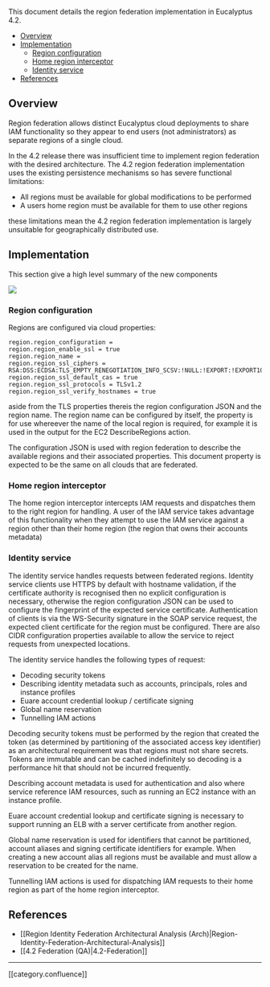This document details the region federation implementation in Eucalyptus 4.2.

* [Overview](#overview)
* [Implementation](#implementation)
  * [Region configuration](#region-configuration)
  * [Home region interceptor](#home-region-interceptor)
  * [Identity service](#identity-service)
* [References](#references)



## Overview
Region federation allows distinct Eucalyptus cloud deployments to share IAM functionality so they appear to end users (not administrators) as separate regions of a single cloud.

In the 4.2 release there was insufficient time to implement region federation with the desired architecture. The 4.2 region federation implementation uses the existing persistence mechanisms so has severe functional limitations:


* All regions must be available for global modifications to be performed
* A users home region must be available for them to use other regions

these limitations mean the 4.2 region federation implementation is largely unsuitable for geographically distributed use.


## Implementation
This section give a high level summary of the new components

![](images/services/identity-federation.png)


### Region configuration
Regions are configured via cloud properties:


```
region.region_configuration = 
region.region_enable_ssl = true
region.region_name = 
region.region_ssl_ciphers = RSA:DSS:ECDSA:TLS_EMPTY_RENEGOTIATION_INFO_SCSV:!NULL:!EXPORT:!EXPORT1024:!MD5:!DES:!RC4
region.region_ssl_default_cas = true
region.region_ssl_protocols = TLSv1.2
region.region_ssl_verify_hostnames = true
```
aside from the TLS properties thereis the region configuration JSON and the region name. The region name can be configured by itself, the property is for use whereever the name of the local region is required, for example it is used in the output for the EC2 DescribeRegions action.

The configuration JSON is used with region federation to describe the available regions and their associated properties. This document property is expected to be the same on all clouds that are federated.


### Home region interceptor
The home region interceptor intercepts IAM requests and dispatches them to the right region for handling. A user of the IAM service takes advantage of this functionality when they attempt to use the IAM service against a region other than their home region (the region that owns their accounts metadata)


### Identity service
The identity service handles requests between federated regions. Identity service clients use HTTPS by default with hostname validation, if the certificate authority is recognised then no explicit configuration is necessary, otherwise the region configuration JSON can be used to configure the fingerprint of the expected service certificate. Authentication of clients is via the WS-Security signature in the SOAP service request, the expected client certificate for the region must be configured. There are also CIDR configuration properties available to allow the service to reject requests from unexpected locations.

The identity service handles the following types of request:


* Decoding security tokens
* Describing identity metadata such as accounts, principals, roles and instance profiles
* Euare account credential lookup / certificate signing
* Global name reservation
* Tunnelling IAM actions

Decoding security tokens must be performed by the region that created the token (as determined by partitioning of the associated access key identifier) as an architectural requirement was that regions must not share secrets. Tokens are immutable and can be cached indefinitely so decoding is a performance hit that should not be incurred frequently.

Describing account metadata is used for authentication and also where service reference IAM resources, such as running an EC2 instance with an instance profile.

Euare account credential lookup and certificate signing is necessary to support running an ELB with a server certificate from another region.

Global name reservation is used for identifiers that cannot be partitioned, account aliases and signing certificate identifiers for example. When creating a new account alias all regions must be available and must allow a reservation to be created for the name.

Tunnelling IAM actions is used for dispatching IAM requests to their home region as part of the home region interceptor.


## References

* [[Region Identity Federation Architectural Analysis (Arch)|Region-Identity-Federation-Architectural-Analysis]]
* [[4.2 Federation (QA)|4.2-Federation]]



*****

[[category.confluence]] 

